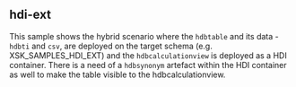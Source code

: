 ## hdi-ext

This sample shows the hybrid scenario where the `hdbtable` and its data - `hdbti` and `csv`, are deployed on the target schema 
(e.g. XSK_SAMPLES_HDI_EXT) and the `hdbcalculationview` is deployed as a HDI container.
There is a need of a `hdbsynonym` artefact within the HDI container as well to make the table visible to the hdbcalculationview.
